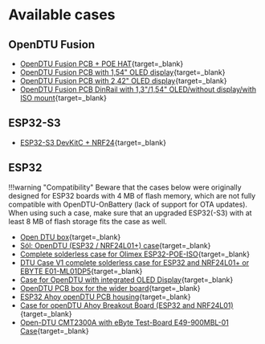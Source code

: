 # Available cases

## OpenDTU Fusion

* [OpenDTU Fusion PCB + POE HAT](https://www.thingiverse.com/thing:6371201){target=_blank}
* [OpenDTU Fusion PCB with 1,54" OLED display](https://www.printables.com/de/model/700045-case-for-opendtu-fusion-pcb-with-154-oled-display){target=_blank}
* [OpenDTU Fusion PCB with 2,42" OLED display](https://www.printables.com/model/1151105-opendtu-fusion-v23-case-fur-242-display){target=_blank}
* [OpenDTU Fusion PCB DinRail with 1,3"/1,54" OLED/without display/with ISO mount](https://www.thingiverse.com/thing:6839520){target=_blank}

## ESP32-S3

* [ESP32-S3 DevKitC + NRF24](https://www.thingiverse.com/thing:6734089){target=_blank}

## ESP32

!!!warning "Compatibility"
    Beware that the cases below were originally designed for ESP32 boards with
    4 MB of flash memory, which are not fully compatible with OpenDTU-OnBattery
    (lack of support for OTA updates). When using such a case, make sure that
    an upgraded ESP32(-S3) with at least 8 MB of flash storage fits the case as
    well.

* [Open DTU box](https://www.thingiverse.com/thing:5435911){target=_blank}
* [Sól: OpenDTU (ESP32 / NRF24L01+) case](https://www.printables.com/model/293003-sol-opendtu-esp32-nrf24l01-case){target=_blank}
* [Complete solderless case for Olimex ESP32-POE-ISO](https://www.thingiverse.com/thing:5661780){target=_blank}
* [DTU Case V1 complete solderless case for ESP32 and NRF24L01+ or EBYTE E01-ML01DP5](https://www.thingiverse.com/thing:5632374){target=_blank}
* [Case for OpenDTU with integrated OLED Display](https://www.thingiverse.com/thing:5852233){target=_blank}
* [OpenDTU PCB box for the wider board](https://www.printables.com/model/377994-opendtu-pcb-box-for-the-wider-board){target=_blank}
* [ESP32 Ahoy openDTU PCB housing](https://www.printables.com/model/376840-esp32-ahoy-opendtu-pcb-housing){target=_blank}
* [Case for openDTU Ahoy Breakout Board (ESP32 and NRF24L01)](https://www.printables.com/model/421083-case-for-opendtu-ahoy-breakout-board-esp32-and-nrf){target=_blank}
* [Open-DTU CMT2300A with eByte Test-Board E49-900MBL-01 Case](https://makerworld.com/en/models/144736){target=_blank}
